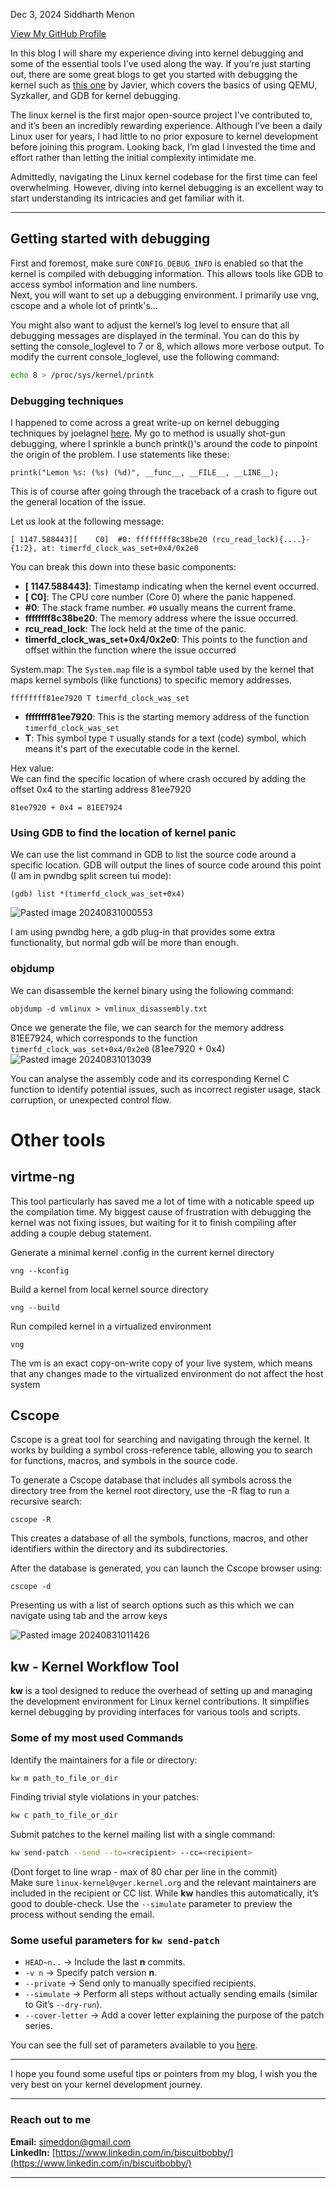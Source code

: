 Dec 3, 2024 Siddharth Menon

[View My GitHub Profile](https://github.com/BiscuitBobby)

In this blog I will share my experience diving into kernel debugging and some of the essential tools I’ve used along the way. If you’re just starting out, there are some great blogs to get you started with debugging the kernel such as [this one](https://hackerbikepacker.com/syzbot#35-debugging-with-qemu-and-gdb) by Javier, which covers the basics of using QEMU, Syzkaller, and GDB for kernel debugging.

The linux kernel is the first major open-source project I've contributed to, and it’s been an incredibly rewarding experience. Although I’ve been a daily Linux user for years, I had little to no prior exposure to kernel development before joining this program. Looking back, I’m glad I invested the time and effort rather than letting the initial complexity intimidate me.

Admittedly, navigating the Linux kernel codebase for the first time can feel overwhelming. However, diving into kernel debugging is an excellent way to start understanding its intricacies and get familiar with it.

---

## Getting started with debugging
First and foremost, make sure `CONFIG_DEBUG_INFO` is enabled so that the kernel is compiled with debugging information. This allows tools like GDB to access symbol information and line numbers.<br>
Next, you will want to set up a debugging environment. I primarily use vng, cscope and a whole lot of printk's...

You might also want to adjust the kernel’s log level to ensure that all debugging messages are displayed in the terminal. You can do this by setting the console_loglevel to 7 or 8, which allows more verbose output. To modify the current console_loglevel, use the following command:
```bash
echo 8 > /proc/sys/kernel/printk
```

### Debugging techniques
I happened to come across a great write-up on kernel debugging techniques by joelagnel [here](https://gist.github.com/joelagnel/ae15c404facee0eb3ebb8aff0e996a68). 
My go to method is usually shot-gun debugging, where I sprinkle a bunch printk()'s around the code to pinpoint the origin of the problem. I use statements like these: 

```
printk("Lemon %s: (%s) (%d)", __func__, __FILE__, __LINE__);
```

This is of course after going through the traceback of a crash to figure out the general location of the issue.

Let us look at the following message:
```
[ 1147.588443][    C0]  #0: ffffffff8c38be20 (rcu_read_lock){....}-{1:2}, at: timerfd_clock_was_set+0x4/0x2e0
```

You can break this down into these basic components:
- **[ 1147.588443]**: Timestamp indicating when the kernel event occurred.
- **[ C0]**: The CPU core number (Core 0) where the panic happened.
- **#0**: The stack frame number. `#0` usually means the current frame.
- **ffffffff8c38be20**: The memory address where the issue occurred.
- **rcu_read_lock**: The lock held at the time of the panic.
- **timerfd_clock_was_set+0x4/0x2e0**: This points to the function and offset within the function where the issue occurred

System.map:
The `System.map` file is a symbol table used by the kernel that maps kernel symbols (like functions) to specific memory addresses.
```
ffffffff81ee7920 T timerfd_clock_was_set
```
- **ffffffff81ee7920**: This is the starting memory address of the function `timerfd_clock_was_set` 
- **T**: This symbol type `T` usually stands for a text (code) symbol, which means it's part of the executable code in the kernel.

Hex value:  
We can find the specific location of where crash occured by adding the offset 0x4 to the starting address 81ee7920
```
81ee7920 + 0x4 = 81EE7924
```

### Using GDB to find the location of kernel panic
We can use the list command in GDB to list the source code around a specific location. GDB will output the lines of source code around this point (I am in pwndbg split screen tui mode):
```
(gdb) list *(timerfd_clock_was_set+0x4)
```
![Pasted image 20240831000553](https://github.com/user-attachments/assets/ef9ce5ac-b11f-4529-9c13-daffc730f677)

I am using pwndbg here, a gdb plug-in that provides some extra functionality, but normal gdb will be more than enough.
### objdump
We can disassemble the kernel binary using the following command:
```
objdump -d vmlinux > vmlinux_disassembly.txt
```

Once we generate the file, we can search for the memory address 81EE7924, which corresponds to the function `timerfd_clock_was_set+0x4/0x2e0` (81ee7920 + 0x4) 
![Pasted image 20240831013039](https://github.com/user-attachments/assets/a5eba201-3c04-433c-b48b-ef8dee8762f5)

You can analyse the assembly code and its corresponding Kernel C function to identify potential issues, such as incorrect register usage, stack corruption, or unexpected control flow.

# Other tools
## virtme-ng
This tool particularly has saved me a lot of time with a noticable speed up the compilation time. My biggest cause of frustration with debugging the kernel was not fixing issues, but waiting for it to finish compiling after adding a couple debug statement.

Generate a minimal kernel .config in the current kernel directory
```
vng --kconfig
```
Build a kernel from local kernel source directory
```
vng --build
```
Run compiled kernel in a virtualized environment
```
vng
```
The vm is an exact copy-on-write copy of your live system, which means that any changes made to the virtualized environment do not affect the host system

## Cscope
Cscope is a great tool for searching and navigating through the kernel. It works by building a symbol cross-reference table, allowing you to search for functions, macros, and symbols in the source code.

To generate a Cscope database that includes all symbols across the directory tree from the kernel root directory, use the -R flag to run a recursive search:
```
cscope -R
```
This creates a database of all the symbols, functions, macros, and other identifiers within the directory and its subdirectories.

After the database is generated, you can launch the Cscope browser using:
```
cscope -d
```

Presenting us with a list of search options such as this which we can navigate using tab and the arrow keys

![Pasted image 20240831011426](https://github.com/user-attachments/assets/9c6122c1-a690-430b-800f-35cb73d84177)


## kw - Kernel Workflow Tool

**kw** is a tool designed to reduce the overhead of setting up and managing the development environment for Linux kernel contributions. It simplifies kernel debugging by providing interfaces for various tools and scripts.

### Some of my most used Commands

Identify the maintainers for a file or directory:  
```bash
kw m path_to_file_or_dir
```

Finding trivial style violations in your patches:  
```bash
kw c path_to_file_or_dir
```

Submit patches to the kernel mailing list with a single command:  
```bash
kw send-patch --send --to=<recipient> --cc=<recipient>
```
(Dont forget to line wrap - max of 80 char per line in the commit)<br>
Make sure `linux-kernel@vger.kernel.org` and the relevant maintainers are included in the recipient or CC list. While **kw** handles this automatically, it’s good to double-check. Use the `--simulate` parameter to preview the process without sending the email.

### Some useful parameters for `kw send-patch`
- `HEAD~n..` → Include the last **n** commits.  
- `-v n` → Specify patch version **n**.  
- `--private` → Send only to manually specified recipients.  
- `--simulate` → Perform all steps without actually sending emails (similar to Git’s `--dry-run`).  
- `--cover-letter` → Add a cover letter explaining the purpose of the patch series.

You can see the full set of parameters available to you [here](https://kworkflow.org/man/kw.html).

---

I hope you found some useful tips or pointers from my blog, I wish you the very best on your kernel development journey.

---

### Reach out to me
**Email:** simeddon@gmail.com<br>
**LinkedIn:** [https://www.linkedin.com/in/biscuitbobby/](https://www.linkedin.com/in/biscuitbobby/)  

---
